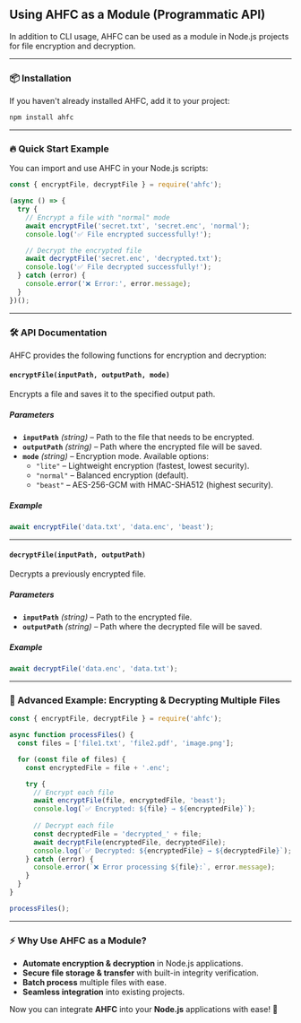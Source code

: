 ## Using AHFC as a Module (Programmatic API)

In addition to CLI usage, AHFC can be used as a module in Node.js projects for file encryption and decryption.

---

### 📦 Installation

If you haven't already installed AHFC, add it to your project:

```bash
npm install ahfc
```

---

### 🔥 Quick Start Example

You can import and use AHFC in your Node.js scripts:

```javascript
const { encryptFile, decryptFile } = require('ahfc');

(async () => {
  try {
    // Encrypt a file with "normal" mode
    await encryptFile('secret.txt', 'secret.enc', 'normal');
    console.log('✅ File encrypted successfully!');

    // Decrypt the encrypted file
    await decryptFile('secret.enc', 'decrypted.txt');
    console.log('✅ File decrypted successfully!');
  } catch (error) {
    console.error('❌ Error:', error.message);
  }
})();
```

---

### 🛠 API Documentation

AHFC provides the following functions for encryption and decryption:

#### `encryptFile(inputPath, outputPath, mode)`
Encrypts a file and saves it to the specified output path.

##### **Parameters**
- **`inputPath`** *(string)* – Path to the file that needs to be encrypted.
- **`outputPath`** *(string)* – Path where the encrypted file will be saved.
- **`mode`** *(string)* – Encryption mode. Available options:
  - `"lite"` – Lightweight encryption (fastest, lowest security).
  - `"normal"` – Balanced encryption (default).
  - `"beast"` – AES-256-GCM with HMAC-SHA512 (highest security).

##### **Example**
```javascript
await encryptFile('data.txt', 'data.enc', 'beast');
```

---

#### `decryptFile(inputPath, outputPath)`
Decrypts a previously encrypted file.

##### **Parameters**
- **`inputPath`** *(string)* – Path to the encrypted file.
- **`outputPath`** *(string)* – Path where the decrypted file will be saved.

##### **Example**
```javascript
await decryptFile('data.enc', 'data.txt');
```

---

### 📌 Advanced Example: Encrypting & Decrypting Multiple Files

```javascript
const { encryptFile, decryptFile } = require('ahfc');

async function processFiles() {
  const files = ['file1.txt', 'file2.pdf', 'image.png'];

  for (const file of files) {
    const encryptedFile = file + '.enc';

    try {
      // Encrypt each file
      await encryptFile(file, encryptedFile, 'beast');
      console.log(`✅ Encrypted: ${file} → ${encryptedFile}`);
      
      // Decrypt each file
      const decryptedFile = 'decrypted_' + file;
      await decryptFile(encryptedFile, decryptedFile);
      console.log(`✅ Decrypted: ${encryptedFile} → ${decryptedFile}`);
    } catch (error) {
      console.error(`❌ Error processing ${file}:`, error.message);
    }
  }
}

processFiles();
```

---

### ⚡ Why Use AHFC as a Module?
- **Automate encryption & decryption** in Node.js applications.
- **Secure file storage & transfer** with built-in integrity verification.
- **Batch process** multiple files with ease.
- **Seamless integration** into existing projects.

Now you can integrate **AHFC** into your **Node.js** applications with ease! 🚀

